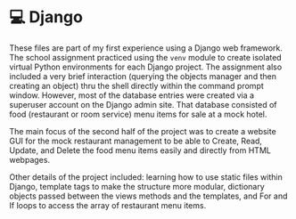 # 💻 Django

These files are part of my first experience using a Django web framework. The school assignment practiced using the `venv` module to create isolated virtual Python environments for each Django project. The assignment also included a very brief interaction (querying the objects manager and then creating an object) thru the shell directly within the command prompt window.  However, most of the database entries were created via a superuser account on the Django admin site.  That database consisted of food (restaurant or room service) menu items for sale at a mock hotel.

The main focus of the second half of the project was to create a website GUI for the mock restaurant management to be able to Create, Read, Update, and Delete the food menu items easily and directly from HTML webpages.

Other details of the project included:  learning how to use static files within Django, template tags to make the structure more modular, dictionary objects passed between the views methods and the templates, and For and If loops to access the array of restaurant menu items.

